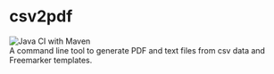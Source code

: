 # csv2pdf
![Java CI with Maven](https://github.com/redking00/csv2pdf/workflows/Java%20CI%20with%20Maven/badge.svg)
<br>
A command line tool to generate PDF and text files from csv data and Freemarker templates.
